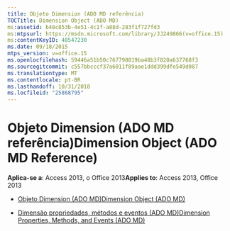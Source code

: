```yaml
---
title: Objeto Dimension (ADO MD referência)
TOCTitle: Dimension Object (ADO MD)
ms:assetid: b48c853b-4e51-4c1f-a88d-283f1f727fd3
ms:mtpsurl: https://msdn.microsoft.com/library/JJ249866(v=office.15)
ms:contentKeyID: 48547230
ms.date: 09/18/2015
mtps_version: v=office.15
ms.openlocfilehash: 59446a51b50c767798819ba48b3f820a637768f3
ms.sourcegitcommit: c557bbcccf37a6011f89aae1ddd399dfe549d087
ms.translationtype: MT
ms.contentlocale: pt-BR
ms.lasthandoff: 10/31/2018
ms.locfileid: "25868795"
---
```

# <a name="dimension-object-ado-md-reference"></a><span data-ttu-id="c1825-102">Objeto Dimension (ADO MD referência)</span><span class="sxs-lookup"><span data-stu-id="c1825-102">Dimension Object (ADO MD Reference)</span></span>


<span data-ttu-id="c1825-103">**Aplica-se a**: Access 2013, o Office 2013</span><span class="sxs-lookup"><span data-stu-id="c1825-103">**Applies to**: Access 2013, Office 2013</span></span>



  - [<span data-ttu-id="c1825-104">Objeto Dimension (ADO MD)</span><span class="sxs-lookup"><span data-stu-id="c1825-104">Dimension Object (ADO MD)</span></span>](dimension-object-ado-md.md)

  - [<span data-ttu-id="c1825-105">Dimensão propriedades, métodos e eventos (ADO MD)</span><span class="sxs-lookup"><span data-stu-id="c1825-105">Dimension Properties, Methods, and Events (ADO MD)</span></span>](dimension-properties-methods-and-events-ado-md.md)

